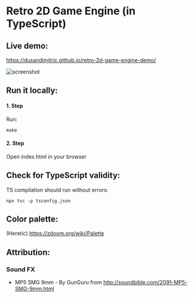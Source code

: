 # Retro 2D Game Engine (in TypeScript)

## Live demo:

https://dusandimitric.github.io/retro-2d-game-engine-demo/

![screenshot](https://framapic.org/B1mgKPxP1smv/4Kida0z151O7 "Screenshot")

## Run it locally:

#### 1. Step
Run:
```
make
```
#### 2. Step
Open index.html in your browser

## Check for TypeScript validity:

TS compilation should run without errors:

```
npx tsc -p tsconfig.json
```

## Color palette:

(Heretic) https://zdoom.org/wiki/Palette

## Attribution:

### Sound FX

* MP5 SMG 9mm - By GunGuru from http://soundbible.com/2091-MP5-SMG-9mm.html
